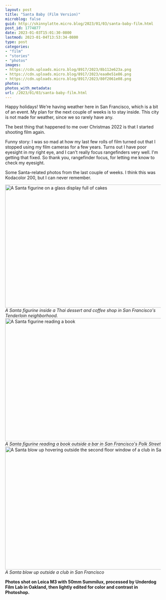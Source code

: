 ```yaml
---
layout: post
title: "Santa Baby (Film Version)"
microblog: false
guid: http://skinnylatte.micro.blog/2023/01/03/santa-baby-film.html
post_id: 1774877
date: 2023-01-03T15:01:30-0800
lastmod: 2023-01-04T13:53:34-0800
type: post
categories:
- "film"
- "stories"
- "photos"
images:
- https://cdn.uploads.micro.blog/8917/2023/8b112e623a.png
- https://cdn.uploads.micro.blog/8917/2023/eaa0e51e86.png
- https://cdn.uploads.micro.blog/8917/2023/80f2061e08.png
photos:
photos_with_metadata:
url: /2023/01/03/santa-baby-film.html
---
```

Happy holidays! We're having weather here in San Francisco, which is a bit of an event. My plan for the next couple of weeks is to stay inside. This city is not made for weather, since we so rarely have any.

The best thing that happened to me over Christmas 2022 is that I started shooting film again. 

Funny story: I was so mad at how my last few rolls of film turned out that I stopped using my film cameras for a few years. Turns out I have poor eyesight in my right eye, and I can't really focus rangefinders very well. I'm getting that fixed. So thank you, rangefinder focus, for letting me know to check my eyesight.

Some Santa-related photos from the last couple of weeks. I think this was Kodacolor 200, but I can never remember.

<img src="uploads/2023/8b112e623a.png" width="600" height="397" alt="A Santa figurine on a glass display full of cakes" />

<caption><em>A Santa figurine inside a Thai dessert and coffee shop in San Francisco's Tenderloin neighborhood.</em></caption>

<img src="uploads/2023/eaa0e51e86.png" width="600" height="397" alt="A Santa figurine reading a book" />

<caption><em>A Santa figurine reading a book outside a bar in San Francisco's Polk Street</em></caption>

<img src="uploads/2023/80f2061e08.png" width="600" height="397" alt="A Santa blow up hovering outside the second floor window of a club in San Francisco" />

<caption><em>A Santa blow up outside a club in San Francisco</em></caption>

**Photos shot on Leica M3 with 50mm Summilux, processed by Underdog Film Lab in Oakland, then lightly edited for color and contrast in Photoshop.**
